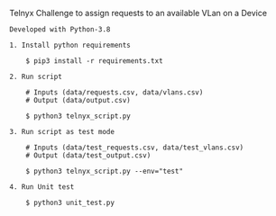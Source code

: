 Telnyx Challenge to assign requests to an available VLan on a Device

    Developed with Python-3.8

    1. Install python requirements
        
        $ pip3 install -r requirements.txt
        
    2. Run script
        
        # Inputs (data/requests.csv, data/vlans.csv)
        # Output (data/output.csv)
        
        $ python3 telnyx_script.py 
        
    3. Run script as test mode
    
        # Inputs (data/test_requests.csv, data/test_vlans.csv)
        # Output (data/test_output.csv)
        
        $ python3 telnyx_script.py --env="test"
        
    4. Run Unit test
    
        $ python3 unit_test.py